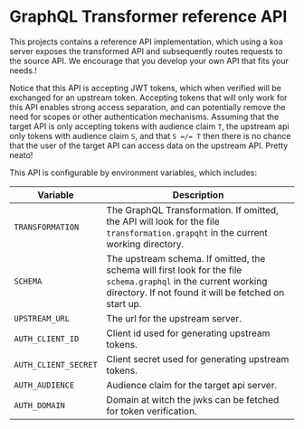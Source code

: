 # GraphQL Transformer reference API

This projects contains a reference API implementation, which using a 
koa server exposes the transformed API and subsequently routes requests to the
source API. We encourage that you develop your own API that fits your needs.! 

Notice that this API is accepting JWT tokens, which when verified will
be exchanged for an upstream token. Accepting tokens that will only work for 
this API enables strong access separation, and can potentially remove the need
for scopes or other authentication mechanisms.  Assuming that the target API
is only accepting tokens with audience claim `T`, the upstream api only tokens with audience 
claim `S`, and that `S =/= T` then there is no chance that the user of the target API
can access data on the upstream API. Pretty neato! 

This API is configurable by environment variables, which includes:


| Variable | Description |
|----------|-------------|
| `TRANSFORMATION` | The GraphQL Transformation. If omitted, the API will look for the file `transformation.grapqht` in the current working directory. |
| `SCHEMA` | The upstream schema. If omitted, the schema will first look for the file `schema.graphql` in the current working directory. If not found it will be fetched on start up. |
| `UPSTREAM_URL` | The url for the upstream server. |
| `AUTH_CLIENT_ID` | Client id used for generating upstream tokens.|
| `AUTH_CLIENT_SECRET` | Client secret used for generating upstream tokens. |
| `AUTH_AUDIENCE` | Audience claim for the target api server. |
| `AUTH_DOMAIN` | Domain at witch the jwks can be fetched for token verification. |
  
